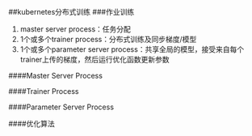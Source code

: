 ##kubernetes分布式训练
###作业训练
1. master server process：任务分配
2. 1个或多个trainer process：分布式训练及同步梯度/模型
3. 1个或多个parameter server process：共享全局的模型，接受来自每个trainer上传的梯度，然后运行优化函数更新参数

####Master Server Process

####Trainer Process

####Parameter Server Process

####优化算法

